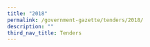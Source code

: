 ```yaml
---
title: "2018"
permalink: /government-gazette/tenders/2018/
description: ""
third_nav_title: Tenders
---
```

